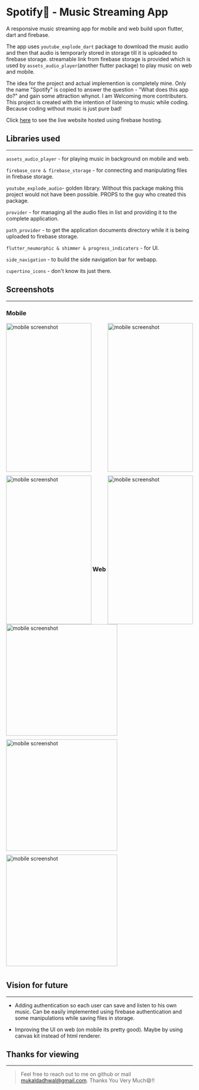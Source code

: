 # Spotify🎵 - Music Streaming App

A responsive music streaming app for mobile and web build upon flutter, dart and firebase.

The app uses ```youtube_explode_dart``` package to download the music audio and then that audio is temporarly stored in storage till it is uploaded to firebase storage. streamable link from firebase storage is provided which is used by ```assets_audio_player```(another flutter package) to play music on web and mobile.

The idea for the project and actual implemention is completely mine. Only the name "Spotify" is copied to answer the question - "What does this app do?" and gain some attraction whynot.  I am Welcoming more contributers.
This project is created with the intention of listening to music while coding. Because coding without music is just pure bad!

Click [here](https://music-streaming-app-1d37a.web.app "Spotify Web App") to see the live website hosted using firebase hosting.

## Libraries used
***
```assets_audio_player``` - for playing music in background on mobile and web.

```firebase_core & firebase_storage``` - for connecting and manipulating files in firebase storage.

```youtube_explode_audio```- golden library. Without this package making this project would not have been possible. PROPS to the guy who created this package.

```provider``` - for managing all the audio files in list and providing it to the complete application.

```path_provider``` - to get the application documents directory while it is being uploaded to firebase storage.

```flutter_neumorphic & shimmer & progress_indicaters``` - for UI.

```side_navigation``` - to build the side navigation bar for webapp.

```cupertino_icons``` - don't know its just there.

## Screenshots
***

### Mobile

<div>
<img align="left" src="assets/images/mobile_s1.png" alt="mobile screenshot" style="height: 400px; width:230px; margin-bottom:10px;"/>

<img align="right" src="assets/images/mobile_s2.png" alt="mobile screenshot" style="height: 400px; width:230px; margin-bottom:10px;" />

<img align="left" src="assets/images/mobile_s3.png" alt="mobile screenshot" style="height: 400px; width:230px;"/>

<img align="right" src="assets/images/mobile_s4.png" alt="mobile screenshot" style="height: 400px; width:230px;" />
</div>

</br>
</br>
</br>
</br>
</br>
</br>
</br>
</br>
</br>
</br>
</br>
</br>
</br>
</br>
</br>
</br>
</br>
</br>
</br>
</br>
</br>
</br>
</br>
</br>
</br>
</br>
</br>
</br>
</br>
</br>
</br>
</br>
</br>
</br>
</br>
</br>
</br>

### Web

<img src="assets/images/web_s3.png" alt="mobile screenshot" style="height: 300px; width:px; margin-bottom:10px;"/>

<img src="assets/images/web_s2.png" alt="mobile screenshot" style="height: 300px; width:px; margin-bottom:10px;"/>

<img src="assets/images/web_s1.png" alt="mobile screenshot" style="height: 300px; width:px; margin-bottom:10px;"/>

## Vision for future
***

- Adding authentication so each user can save and listen to his own music. Can be easily implemented using firebase authentication and some manipulations while saving files in storage.

- Improving the UI on web (on mobile its pretty good). Maybe by using canvas kit instead of html renderer.

## Thanks for viewing
***
>Feel free to reach out to me on github or mail mukaldadhwal@gmail.com. Thanks You Very Much😄!!
